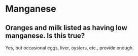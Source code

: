 # Manganese

## Oranges and milk listed as having low manganese. Is this true?
Yes, but occasional eggs, liver, oysters, etc., provide enough.